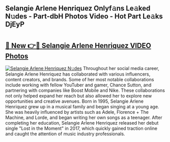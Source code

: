 ## Selangie Arlene Henriquez Onlyf𝚊ns Le𝚊ked N𝚞des - Part-dbH Photos Video - Hot Part Le𝚊ks DjEyP

# <h2><a href="http://ab56115.deff.icu/?id=Selangie+Arlene+Henriquez">🔗 New 👉🔴 Selangie Arlene Henriquez VIDEO Photos</a></h2>

[![Selangie Arlene Henriquez N𝚞des](https://i.imgur.com/rIISA9y.gif)](http://ab56115.deff.icu/?id=Selangie+Arlene+Henriquez)
Throughout her social media career, Selangie Arlene Henriquez has collaborated with various influencers, content creators, and brands. Some of her most notable collaborations include working with fellow YouTuber and gamer, Chance Sutton, and partnering with companies like Boost Mobile and Nike. These collaborations not only helped expand her reach but also allowed her to explore new opportunities and creative avenues. Born in 1995, Selangie Arlene Henriquez grew up in a musical family and began singing at a young age. She was heavily influenced by artists such as Adele, Florence + The Machine, and Lorde, and began writing her own songs as a teenager. After completing her education, Selangie Arlene Henriquez released her debut single "Lost in the Moment" in 2017, which quickly gained traction online and caught the attention of music industry professionals.
